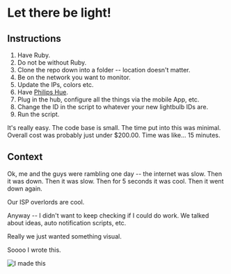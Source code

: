 # Let there be light!

## Instructions

1. Have Ruby.
2. Do not be without Ruby.
3. Clone the repo down into a folder -- location doesn't matter.
4. Be on the network you want to monitor.
5. Update the IPs, colors etc.
6. Have [Philips Hue](http://meethue.com/).
7. Plug in the hub, configure all the things via the mobile App, etc.
8. Change the ID in the script to whatever your new lightbulb IDs are.
9. Run the script.

It's really easy. The code base is small. The time put into this was minimal. Overall cost was probably just under $200.00. Time was like... 15 minutes.

## Context

Ok, me and the guys were rambling one day -- the internet was slow. Then it was down. Then it was slow. Then for 5 seconds it was cool. Then it went down again.

Our ISP overlords are cool.

Anyway -- I didn't want to keep checking if I could do work. We talked about ideas, auto notification scripts, etc.

Really we just wanted something visual.

Soooo I wrote this.

![I made this](http://i.imgur.com/RlessaU.jpg)
